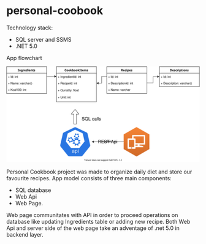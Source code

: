 # personal-coobook

Technology stack:

- SQL server and SSMS
- .NET 5.0

App flowchart

![AppWorkflow](./assets/AppWorkflow.svg)

Personal Cookbook project was made to organize daily diet and store our favourite recipes. App model consists of three main components:

- SQL database
- Web Api
- Web Page.

Web page communitates with API in order to proceed operations on database like updating Ingredients table or adding new recipe. Both Web Api and server side of the web page take an adventage of .net 5.0 in backend layer.